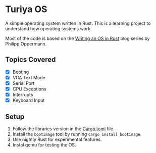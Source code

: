 # Turiya OS

A simple operating system written in Rust. This is a learning project to understand how operating systems work.

Most of the code is based on the [Writing an OS in Rust](https://os.phil-opp.com/) blog series by Philipp Oppermann.

## Topics Covered

- [x] Booting
- [x] VGA Text Mode
- [x] Serial Port
- [x] CPU Exceptions
- [x] Interrupts
- [x] Keyboard Input

## Setup

1. Follow the libraries version in the [Cargo.toml](Cargo.toml) file.
2. Install the `bootimage` tool by running `cargo install bootimage`.
3. Use nightly Rust  for experimental features.
4. Instal qemu for testing the OS.